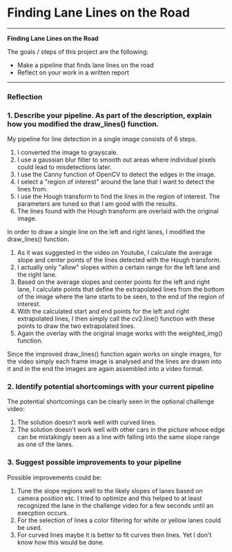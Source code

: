 # **Finding Lane Lines on the Road** 

---

**Finding Lane Lines on the Road**

The goals / steps of this project are the following:
* Make a pipeline that finds lane lines on the road
* Reflect on your work in a written report


[//]: # (Image References)

[image1]: ./examples/grayscale.jpg "Grayscale"

---

### Reflection

### 1. Describe your pipeline. As part of the description, explain how you modified the draw_lines() function.

My pipeline for line detection in a single image consists of 6 steps. 
1. I converted the image to grayscale.
2. I use a gaussian blur filter to smooth out areas where individual pixels could lead to misdetections later.
3. I use the Canny function of OpenCV to detect the edges in the image.
4. I select a "region of interest" around the lane that I want to detect the lines from.
5. I use the Hough transform to find the lines in the region of interest. The parameters are tuned so that I am good with the results.
6. The lines found with the Hough transform are overlaid with the original image.

In order to draw a single line on the left and right lanes, I modified the draw_lines() function.
1. As it was suggested in the video on Youtube, I calculate the average slope and center points of the lines detected with the Hough transform.
2. I actually only "allow" slopes within a certain range for the left lane and the right lane.
3. Based on the average slopes and center points for the left and right lane, I calculate points that define the extrapolated lines from the bottom of the image where the lane starts to be seen, to the end of the region of interest.
4. With the calculated start and end points for the left and right extrapolated lines, I then simply call the cv2.line() function with these points to draw the two extrapolated lines.
5. Again the overlay with the original image works with the weighted_img() function.

Since the improved draw_lines() function again works on single images, for the video simply each frame image is analysed and the lines are drawn into it and in the end the images are again assembled into a video format.


### 2. Identify potential shortcomings with your current pipeline


The potential shortcomings can be clearly seen in the optional challenge video:
1. The solution doesn't work well with curved lines.
2. The solution doesn't work well with other cars in the picture whose edge can be mistakingly seen as a line with falling into the same slope range as one of the lanes.


### 3. Suggest possible improvements to your pipeline

Possible improvements could be:
1. Tune the slope regions well to the likely slopes of lanes based on camera position etc. I tried to optimize and this helped to at least recognized the lane in the challenge video for a few seconds until an execption occurs.
2. For the selection of lines a color filtering for white or yellow lanes could be used.
3. For curved lines maybe it is better to fit curves then lines. Yet I don't know how this would be done.

